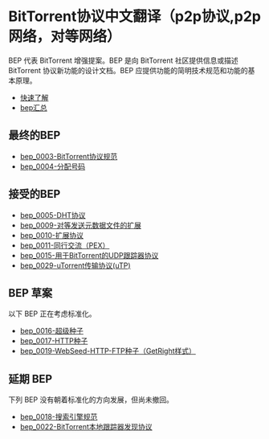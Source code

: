 # BitTorrent协议中文翻译（p2p协议,p2p网络，对等网络）  
BEP 代表 BitTorrent 增强提案。BEP 是向 BitTorrent 社区提供信息或描述 BitTorrent 协议新功能的设计文档。BEP 应提供功能的简明技术规范和功能的基本原理。
- [快速了解](https://github.com/ccq18/bittorrent-cn/blob/master/快速了解/快速了解.md)
- [bep汇总](https://github.com/ccq18/bittorrent-cn/blob/master/快速了解/bep汇总.md)

## 最终的BEP
- [bep_0003-BitTorrent协议规范](https://github.com/ccq18/bittorrent-cn/blob/master/最终的BEP/bep_0003-BitTorrent协议规范.md)
- [bep_0004-分配号码](https://github.com/ccq18/bittorrent-cn/blob/master/最终的BEP/bep_0004-分配号码.md)

## 接受的BEP
- [bep_0005-DHT协议](https://github.com/ccq18/bittorrent-cn/blob/master/接受的BEP/bep_0005-DHT协议.md)
- [bep_0009-对等发送元数据文件的扩展](https://github.com/ccq18/bittorrent-cn/blob/master/接受的BEP/bep_0009-对等发送元数据文件的扩展.md)
- [bep_0010-扩展协议](https://github.com/ccq18/bittorrent-cn/blob/master/接受的BEP/bep_0010-扩展协议.md)
- [bep_0011-同行交流（PEX）](https://github.com/ccq18/bittorrent-cn/blob/master/接受的BEP/bep_0011-同行交流（PEX）.md)
- [bep_0015-用于BitTorrent的UDP跟踪器协议](https://github.com/ccq18/bittorrent-cn/blob/master/接受的BEP/bep_0015-用于BitTorrent的UDP跟踪器协议.md)
- [bep_0029-uTorrent传输协议(uTP)](https://github.com/ccq18/bittorrent-cn/blob/master/接受的BEP/bep_0029-uTorrent传输协议(uTP).md)

## BEP 草案
以下 BEP 正在考虑标准化。
- [bep_0016-超级种子](https://github.com/ccq18/bittorrent-cn/blob/master/BEP草案/bep_0016-超级种子.md)
- [bep_0017-HTTP种子](https://github.com/ccq18/bittorrent-cn/blob/master/BEP草案/bep_0017-HTTP种子.md)
- [bep_0019-WebSeed-HTTP-FTP种子（GetRight样式）](https://github.com/ccq18/bittorrent-cn/blob/master/BEP草案/bep_0019-WebSeed-HTTP-FTP种子（GetRight样式）.md)

## 延期 BEP
下列 BEP 没有朝着标准化的方向发展，但尚未撤回。
- [bep_0018-搜索引擎规范](https://github.com/ccq18/bittorrent-cn/blob/master/延期的BEP/bep_0018-搜索引擎规范.md)
- [bep_0022-BitTorrent本地跟踪器发现协议](https://github.com/ccq18/bittorrent-cn/blob/master/延期的BEP/bep_0022-BitTorrent本地跟踪器发现协议.md)

